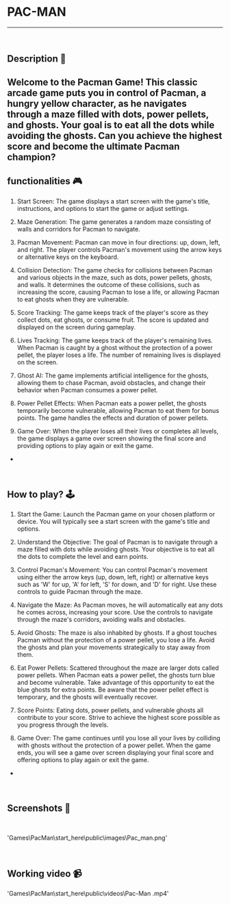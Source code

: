 # **PAC-MAN** 

---

<br>

## **Description 📃**

Welcome to the Pacman Game! This classic arcade game puts you in control of Pacman, a hungry yellow character, as he navigates through a maze filled with dots, power pellets, and ghosts. Your goal is to eat all the dots while avoiding the ghosts. Can you achieve the highest score and become the ultimate Pacman champion?  
- 

## **functionalities 🎮**

1. Start Screen: The game displays a start screen with the game's title, instructions, and options to start the game or adjust settings.

2. Maze Generation: The game generates a random maze consisting of walls and corridors for Pacman to navigate.

3. Pacman Movement: Pacman can move in four directions: up, down, left, and right. The player controls Pacman's movement using the arrow keys or alternative keys on the keyboard.

4. Collision Detection: The game checks for collisions between Pacman and various objects in the maze, such as dots, power pellets, ghosts, and walls. It determines the outcome of these collisions, such as increasing the score, causing Pacman to lose a life, or allowing Pacman to eat ghosts when they are vulnerable.

5. Score Tracking: The game keeps track of the player's score as they collect dots, eat ghosts, or consume fruit. The score is updated and displayed on the screen during gameplay.

6. Lives Tracking: The game keeps track of the player's remaining lives. When Pacman is caught by a ghost without the protection of a power pellet, the player loses a life. The number of remaining lives is displayed on the screen.

7. Ghost AI: The game implements artificial intelligence for the ghosts, allowing them to chase Pacman, avoid obstacles, and change their behavior when Pacman consumes a power pellet.

8. Power Pellet Effects: When Pacman eats a power pellet, the ghosts temporarily become vulnerable, allowing Pacman to eat them for bonus points. The game handles the effects and duration of power pellets.

9. Game Over: When the player loses all their lives or completes all levels, the game displays a game over screen showing the final score and providing options to play again or exit the game. 
- 
<br>

## **How to play? 🕹️**

1. Start the Game: Launch the Pacman game on your chosen platform or device. You will typically see a start screen with the game's title and options.

2. Understand the Objective: The goal of Pacman is to navigate through a maze filled with dots while avoiding ghosts. Your objective is to eat all the dots to complete the level and earn points.

3. Control Pacman's Movement: You can control Pacman's movement using either the arrow keys (up, down, left, right) or alternative keys such as 'W' for up, 'A' for left, 'S' for down, and 'D' for right. Use these controls to guide Pacman through the maze.

4. Navigate the Maze: As Pacman moves, he will automatically eat any dots he comes across, increasing your score. Use the controls to navigate through the maze's corridors, avoiding walls and obstacles.

5. Avoid Ghosts: The maze is also inhabited by ghosts. If a ghost touches Pacman without the protection of a power pellet, you lose a life. Avoid the ghosts and plan your movements strategically to stay away from them.

6. Eat Power Pellets: Scattered throughout the maze are larger dots called power pellets. When Pacman eats a power pellet, the ghosts turn blue and become vulnerable. Take advantage of this opportunity to eat the blue ghosts for extra points. Be aware that the power pellet effect is temporary, and the ghosts will eventually recover.

7. Score Points: Eating dots, power pellets, and vulnerable ghosts all contribute to your score. Strive to achieve the highest score possible as you progress through the levels.

8. Game Over: The game continues until you lose all your lives by colliding with ghosts without the protection of a power pellet. When the game ends, you will see a game over screen displaying your final score and offering options to play again or exit the game. 
- 

<br>

## **Screenshots 📸**

<br>

'Games\PacMan\start_here\public\images\Pac_man.png'

<br>

## **Working video 📹**

'Games\PacMan\start_here\public\videos\Pac-Man .mp4'